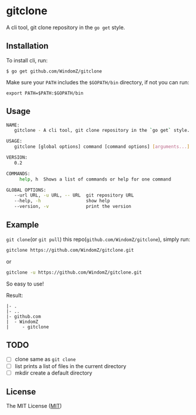 # gitclone

A cli tool, git clone repository in the `go get` style.

## Installation

To install cli, run:
```
$ go get github.com/WindomZ/gitclone
```

Make sure your `PATH` includes the `$GOPATH/bin` directory,
if not you can run:
```
export PATH=$PATH:$GOPATH/bin
```

## Usage

```bash
NAME:
   gitclone - A cli tool, git clone repository in the `go get` style.

USAGE:
   gitclone [global options] command [command options] [arguments...]

VERSION:
   0.2

COMMANDS:
     help, h  Shows a list of commands or help for one command

GLOBAL OPTIONS:
   --url URL, -u URL, -- URL  git repository URL
   --help, -h                 show help
   --version, -v              print the version
```

## Example

`git clone`(or `git pull`) this repo(`github.com/WindomZ/gitclone`), 
simply run:
```bash
gitclone https://github.com/WindomZ/gitclone.git
```
or
```bash
gitclone -u https://github.com/WindomZ/gitclone.git
```

So easy to use!

Result:
```
|- .
|- ..
|- github.com
|  - WindomZ
|     - gitclone
```

## TODO

- [ ] clone same as `git clone`
- [ ] list prints a list of files in the current directory
- [ ] mkdir create a default directory

## License

The MIT License ([MIT](https://github.com/WindomZ/gitclone/blob/master/LICENSE))
